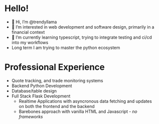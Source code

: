 # Hello!

- 👋 Hi, I’m @trendyllama
- 👀 I’m interested in web development and software design, primarily in a financial context
- 🌱 I’m currently learning typescript, trying to integrate testing and ci/cd into my workflows
- Long term I am trying to master the python ecosystem

# Professional Experience
  - Quote tracking, and trade monitoring systems
  - Backend Python Development
  - Database/table design
  - Full Stack Flask Development
    - Realtime Applications with asyncronous data fetching and updates on both the frontend and the backend
    - Barebones approach with vanilla HTML and Javascript - *no frameworks*


<!---
trendyllama/trendyllama is a ✨ special ✨ repository because its `README.md` (this file) appears on your GitHub profile.
You can click the Preview link to take a look at your changes.
--->
